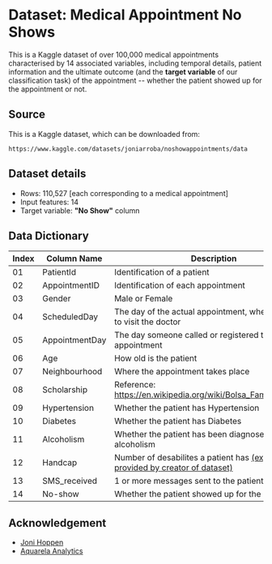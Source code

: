 # Dataset: Medical Appointment No Shows

This is a Kaggle dataset of over 100,000 medical appointments characterised by 14 associated variables, including temporal details, patient information and the ultimate outcome (and the **target variable** of our classification task) of the appointment -- whether the patient showed up for the appointment or not.

## Source

This is a Kaggle dataset, which can be downloaded from:

```
https://www.kaggle.com/datasets/joniarroba/noshowappointments/data
```


## Dataset details



* Rows: 110,527 [each corresponding to a medical appointment]
* Input features: 14
* Target variable: **"No Show"** column

## Data Dictionary

| Index| Column Name | Description | Datatype |
|--|--|--|--|
|01 | PatientId | Identification of a patient | int |
|02 | AppointmentID | Identification of each appointment | int |
|03 | Gender | Male or Female | string |
|04 | ScheduledDay | The day of the actual appointment, when they have to visit the doctor | datetime |
|05 | AppointmentDay | The day someone called or registered the appointment | datetime |
|06 | Age | How old is the patient | int |
|07 | Neighbourhood | Where the appointment takes place | string |
|08 | Scholarship | Reference: https://en.wikipedia.org/wiki/Bolsa_Fam%C3%ADlia | bool |
|09 | Hypertension | Whether the patient has Hypertension | bool |
|10 | Diabetes | Whether the patient has Diabetes | bool |
|11 | Alcoholism | Whether the patient has been diagnosed with alcoholism | bool |
|12 | Handcap | Number of desabilites a patient has [(explanation provided by creator of dataset)](https://www.kaggle.com/datasets/joniarroba/noshowappointments/discussion/29699#229356) | int |
|13 | SMS_received | 1 or more messages sent to the patient | bool |
|14 | No-show | Whether the patient showed up for the appointment | string |

## Acknowledgement

* [Joni Hoppen](https://www.linkedin.com/in/jonihoppen/)
* [Aquarela Analytics](https://www.linkedin.com/company/aquare-la/)